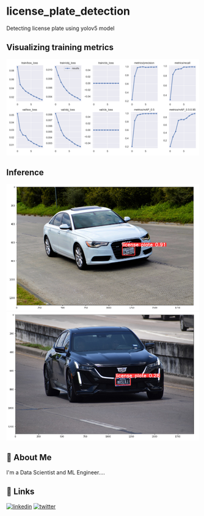 
# license_plate_detection

Detecting license plate using yolov5 model


## Visualizing training metrics

![App Screenshot](https://github.com/JedSolo/license_plate_detection/blob/main/results.png) 

## Inference

![App Screenshot](https://github.com/JedSolo/license_plate_detection/blob/main/results/img1.PNG)
![App Screenshot](https://github.com/JedSolo/license_plate_detection/blob/main/results/img2.PNG)

## 🚀 About Me
I'm a Data Scientist and ML Engineer....


## 🔗 Links
[![linkedin](https://img.shields.io/badge/linkedin-0A66C2?style=for-the-badge&logo=linkedin&logoColor=white)](https://www.linkedin.com/in/solomon96/)
[![twitter](https://img.shields.io/badge/twitter-1DA1F2?style=for-the-badge&logo=twitter&logoColor=white)](https://twitter.com/Solomon_Sarfo1)

